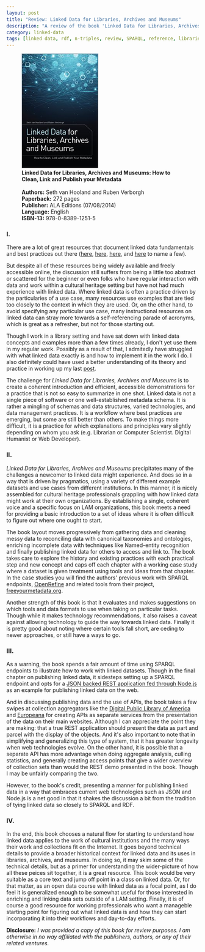 ```yaml
---
layout: post
title: "Review: Linked Data for Libraries, Archives and Museums"
description: "A review of the book 'Linked Data for Libraries, Archives and Musuems: How to Clean, Link and Publish Your Metadata' by Seth van Hooland and Ruben Verborgh"
category: linked-data
tags: [linked data, rdf, n-triples, review, SPARQL, reference, libraries, museums, archives]
---
```


<figure class="left"><img class="blog_post" src="/assets/images/posts/2014/08/ldlam.jpg" title="Image of book cover for Linked Data for Libraries, Archives and Museums" alt="Image of book cover for Linked Data for Libraries, Archives and Museums"/>
<figcaption style="text-align: left;"><b>Linked Data for Libraries, Archives and Museums: How to Clean, Link and Publish your Metadata</b><br/><br/>
<b>Authors:</b> Seth van Hooland and Ruben Verborgh <br/>
<b>Paperback:</b> 272 pages <br/>
<b>Publisher:</b> ALA Editions (07/08/2014) <br/>
<b>Language:</b> English<br/>
<b>ISBN-13:</b> 978-0-8389-1251-5 </figcaption></figure>

### I.
There are a lot of great resources that document linked data fundamentals and best practices out there ([here](http://lodlam.net), [here](http://kcoyle.net/presentations/links.html), [here](http://www.w3.org/standards/semanticweb/), and [here](http://www.clir.org/pubs/reports/pub152/LinkedDataWorkshop.pdf) to name a few).  

But despite all of these resources being widely available and freely accessible online, the discussion still suffers from being a little too abstract or scattered for the beginner or even folks who have regular interaction with data and work within a cultural heritage setting but have not had much experience with linked data. Where linked data is often a practice driven by the particularies of a use case, many resources use examples that are tied too closely to the context in which they are used. Or, on the other hand, to avoid specifying any particular use case, many instructional resources on linked data can stray more towards a self-referencing parade of acronyms, which is great as a refresher, but not for those starting out.

Though I work in a library setting and have sat down with linked data concepts and examples more than a few times already, I don't yet use them in my regular work. Possibly as a result of that, I admitedly have struggled with what linked data exactly is and how to implement it in the work I do. I also definitely could have used a better understanding of its theory and practice in working up my last [post](/museums/2014/05/29/analyzing_degenerate_art/).

The challenge for <i>Linked Data for Libraries, Archives and Museums</i> is to create a coherent introduction and efficient, accessible demonstrations for a practice that is not so easy to summarize in one shot. Linked data is not a single piece of software or one well-established metadata schema. It is rather a mingling of schemas and data structures, varied technologies, and data management practices. It is a workflow where best practices are emerging, but some are still better than others. To make things more difficult, it is a practice for which explanations and principles vary slightly depending on whom you ask (e.g. Librarian or Computer Scientist. Digital Humanist or Web Developer). 

### II.
<i>Linked Data for Libraries, Archives and Museums</i> precipitates many of the challenges a newcomer to linked data might experience. And does so in a way that is driven by pragmatics, using a variety of different example datasets and use cases from different institutions. In this manner, it is nicely assembled for cultural heritage professionals grappling with how linked data might work at their own organizations. By establishing a single, coherent voice and a specific focus on LAM organizations, this book meets a need for providing a basic introduction to a set of ideas where it is often difficult to figure out where one ought to start.

The book layout moves progressively from gathering data and cleaning messy data to reconciling data with canonical taxonomies and ontologies, enriching incomplete data with techniques like Named-entity recognition and finally publishing linked data for others to access and link to. The book takes care to explore the history and existing practices with each practical step and new concept and caps off each chapter with a working case study where a dataset is given treatment using tools and ideas from that chapter. In the case studies you will find the authors' previous work with SPARQL endpoints, [OpenRefine](http://openrfine.org) and related tools from their project, [freeyourmetadata.org](http://freeyourmetadata.org).

Another strength of this book is that it evaluates and makes suggestions on which tools and data formats to use when taking on particular tasks. Though while it makes technology recommendations, it also raises a caveat against allowing technology to guide the way towards linked data. Finally it is pretty good about noting where certain tools fall short, are ceding to newer approaches, or still have a ways to go.

### III.
As a warning, the book spends a fair amount of time using SPARQL endpoints to illustrate how to work with linked datasets. Though in the final chapter on publishing linked data, it sidesteps setting up a SPARQL endpoint and opts for a [JSON backed REST application fed through Node.js](https://github.com/RubenVerborgh/DataPublicationPlatform) as an example for publishing linked data on the web. 

And in discussing publishing data and the use of APIs, the book takes a few swipes at collection aggregators like the [Digital Public Library of America](http://dp.la) and [Europeana](http://www.europeana.eu/) for creating APIs as separate services from the presentation of the data on their main websites. Although I can appreciate the point they are making: that a true REST application should present the data as part and parcel with the display of the objects. And it's also important to note that in simplifying and generalizing this type of system, that it has greater longevity when web technologies evolve. On the other hand, it is possible that a separate API has more advantage when doing aggregate analysis, culling statistics, and generally creating access points that give a wider overview of collection sets than would the REST demo presented in the book. Though I may be unfairly comparing the two. 

However, to the book's credit, presenting a manner for publishing linked data in a way that embraces current web technologies such as JSON and Node.js is a net good in that it shakes the discussion a bit from the tradition of tying linked data so closely to SPARQL and RDF.

### IV.
In the end, this book chooses a natural flow for starting to understand how linked data applies to the work of cultural institutions and the many ways their work and collections fit on the Internet. It goes beyond technical details to provide a broader historical context for linked data and its uses in libraries, archives, and museums. In doing so, it may skim some of the technical details, but as a primer for understanding the wider-picture of how all these peices sit together, it is a great resource. This book would be very suitable as a core text and jump off point in a class on linked data. Or, for that matter, as an open data course with linked data as a focal point, as I do feel it is generalized enough to be somewhat useful for those interested in enriching and linking data sets outside of a LAM setting. Finally, it is of course a good resource for working professionals who want a manageble starting point for figuring out what linked data is and how they can start incorporating it into their workflows and day-to-day efforts. 


<b>Disclosure:</b> <i>I was provided a copy of this book for review purposes. I am otherwise in no way affiliated with the publishers, authors, or any of their related ventures.</i>
